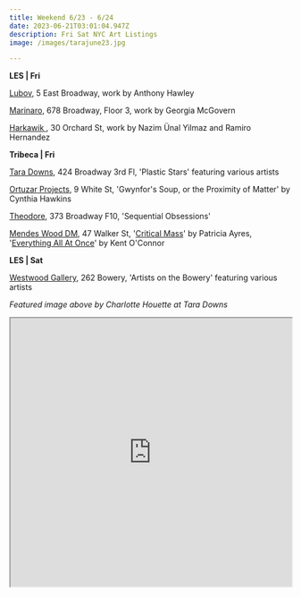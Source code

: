 ```yaml
---
title: Weekend 6/23 - 6/24
date: 2023-06-21T03:01:04.947Z
description: Fri Sat NYC Art Listings
image: /images/tarajune23.jpg

---
```

**LES | Fri**

[Lubov](https://lubov.nyc/), 5 East Broadway, work by Anthony Hawley

[Marinaro](https://www.marinaro.biz/), 678 Broadway, Floor 3, work by Georgia McGovern

[Harkawik ](https://www.harkawik.com/), 30 Orchard St, work by Nazim Ünal Yilmaz and Ramiro Hernandez

**Tribeca | Fri**

[Tara Downs](https://taradowns.com/exhibitions/plastic-stars), 424 Broadway 3rd Fl, 'Plastic Stars' featuring various artists

[Ortuzar Projects](https://www.ortuzarprojects.com/exhibitions/cynthia-hawkins), 9 White St, 'Gwynfor's Soup, or the Proximity of Matter' by Cynthia Hawkins

[Theodore](https://www.theodoreart.com/future), 373 Broadway F10, 'Sequential Obsessions' 

[Mendes Wood DM](https://mendeswooddm.com/en/exhibitions), 47 Walker St, '[Critical Mass](https://mendeswooddm.com/en/exhibition/critical-mass)' by Patricia Ayres, '[Everything All At Once](https://mendeswooddm.com/en/exhibition/everything-all-at-once)' by Kent O'Connor 

**L﻿ES | Sat**

[Westwood Gallery](https://www.westwoodgallery.com/artists-on-the-bowery-part-4), 262 Bowery, 'Artists on the Bowery' featuring various artists

*F﻿eatured image above by Charlotte Houette at Tara Downs*

<iframe src="https://www.google.com/maps/d/u/0/embed?mid=1YJE1Ac0m3aJKxQ6UR4PQI2mCE6u3Zds&ehbc=2E312F" width="100%" height="480"></iframe>